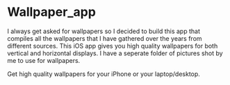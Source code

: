 # Wallpaper_app

I always get asked for wallpapers so I decided to build this app that compiles all the wallpapers that I have gathered over the years from different sources. This iOS app gives you high quality wallpapers for both vertical and horizontal displays. I have a seperate folder of pictures shot by me to use for wallpapers. 
 
 Get high quality wallpapers for your iPhone or your laptop/desktop.
 
